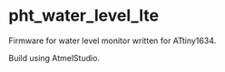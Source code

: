 # pht_water_level_lte

Firmware for water level monitor written for ATtiny1634.

Build using AtmelStudio.
